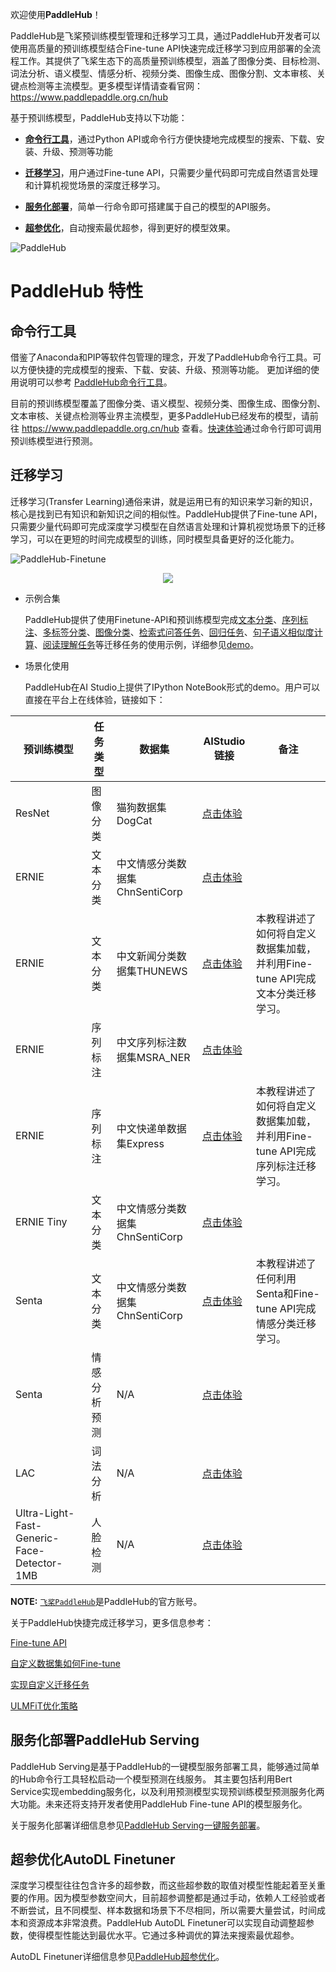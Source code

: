 欢迎使用**PaddleHub**！

PaddleHub是飞桨预训练模型管理和迁移学习工具，通过PaddleHub开发者可以使用高质量的预训练模型结合Fine-tune API快速完成迁移学习到应用部署的全流程工作。其提供了飞桨生态下的高质量预训练模型，涵盖了图像分类、目标检测、词法分析、语义模型、情感分析、视频分类、图像生成、图像分割、文本审核、关键点检测等主流模型。更多模型详情请查看官网：https://www.paddlepaddle.org.cn/hub

基于预训练模型，PaddleHub支持以下功能：

* **[命令行工具](#命令行工具)**，通过Python API或命令行方便快捷地完成模型的搜索、下载、安装、升级、预测等功能

* **[迁移学习](#迁移学习)**，用户通过Fine-tune API，只需要少量代码即可完成自然语言处理和计算机视觉场景的深度迁移学习。

* **[服务化部署](#服务化部署paddlehub-serving)**，简单一行命令即可搭建属于自己的模型的API服务。

* **[超参优化](#超参优化autodl-finetuner)**，自动搜索最优超参，得到更好的模型效果。

![PaddleHub](https://raw.githubusercontent.com/PaddlePaddle/PaddleHub/release/v1.4/docs/imgs/paddlehub_figure.jpg)

# PaddleHub 特性

## 命令行工具

借鉴了Anaconda和PIP等软件包管理的理念，开发了PaddleHub命令行工具。可以方便快捷的完成模型的搜索、下载、安装、升级、预测等功能。
更加详细的使用说明可以参考
[PaddleHub命令行工具]()。

目前的预训练模型覆盖了图像分类、语义模型、视频分类、图像生成、图像分割、文本审核、关键点检测等业界主流模型，更多PaddleHub已经发布的模型，请前往 https://www.paddlepaddle.org.cn/hub 查看。[快速体验](QuickStart.md)通过命令行即可调用预训练模型进行预测。

## 迁移学习

迁移学习(Transfer Learning)通俗来讲，就是运用已有的知识来学习新的知识，核心是找到已有知识和新知识之间的相似性。PaddleHub提供了Fine-tune API，只需要少量代码即可完成深度学习模型在自然语言处理和计算机视觉场景下的迁移学习，可以在更短的时间完成模型的训练，同时模型具备更好的泛化能力。

![PaddleHub-Finetune](https://raw.githubusercontent.com/PaddlePaddle/PaddleHub/release/v1.4/docs/imgs/paddlehub_finetune.jpg)

<p align="center">
<img src="https://github.com/PaddlePaddle/PaddleHub/blob/release/v1.4/docs/imgs/paddlehub_finetune.gif" hspace='10'/> <br />
</p>

* 示例合集

  PaddleHub提供了使用Finetune-API和预训练模型完成[文本分类](https://github.com/PaddlePaddle/PaddleHub/tree/release/v1.4/demo/text_classification)、[序列标注](https://github.com/PaddlePaddle/PaddleHub/tree/release/v1.4/demo/sequence_labeling)、[多标签分类](https://github.com/PaddlePaddle/PaddleHub/tree/release/v1.4/demo/multi_label_classification)、[图像分类](https://github.com/PaddlePaddle/PaddleHub/tree/release/v1.4/demo/image_classification)、[检索式问答任务](https://github.com/PaddlePaddle/PaddleHub/tree/release/v1.4/demo/qa_classification)、[回归任务](https://github.com/PaddlePaddle/PaddleHub/tree/release/v1.4/demo/regression)、[句子语义相似度计算](https://github.com/PaddlePaddle/PaddleHub/tree/release/v1.4/demo/sentence_similarity)、[阅读理解任务](https://github.com/PaddlePaddle/PaddleHub/tree/release/v1.4/demo/reading_comprehension)等迁移任务的使用示例，详细参见[demo](https://github.com/PaddlePaddle/PaddleHub/tree/release/v1.4/demo)。

* 场景化使用

  PaddleHub在AI Studio上提供了IPython NoteBook形式的demo。用户可以直接在平台上在线体验，链接如下：

|预训练模型|任务类型|数据集|AIStudio链接|备注|
|-|-|-|-|-|
|ResNet|图像分类|猫狗数据集DogCat|[点击体验](https://aistudio.baidu.com/aistudio/projectdetail/147010)||
|ERNIE|文本分类|中文情感分类数据集ChnSentiCorp|[点击体验](https://aistudio.baidu.com/aistudio/projectdetail/147006)||
|ERNIE|文本分类|中文新闻分类数据集THUNEWS|[点击体验](https://aistudio.baidu.com/aistudio/projectdetail/221999)|本教程讲述了如何将自定义数据集加载，并利用Fine-tune API完成文本分类迁移学习。|
|ERNIE|序列标注|中文序列标注数据集MSRA_NER|[点击体验](https://aistudio.baidu.com/aistudio/projectdetail/147009)||
|ERNIE|序列标注|中文快递单数据集Express|[点击体验](https://aistudio.baidu.com/aistudio/projectdetail/184200)|本教程讲述了如何将自定义数据集加载，并利用Fine-tune API完成序列标注迁移学习。|
|ERNIE Tiny|文本分类|中文情感分类数据集ChnSentiCorp|[点击体验](https://aistudio.baidu.com/aistudio/projectdetail/186443)||
|Senta|文本分类|中文情感分类数据集ChnSentiCorp|[点击体验](https://aistudio.baidu.com/aistudio/projectdetail/216846)|本教程讲述了任何利用Senta和Fine-tune API完成情感分类迁移学习。|
|Senta|情感分析预测|N/A|[点击体验](https://aistudio.baidu.com/aistudio/projectdetail/215814)||
|LAC|词法分析|N/A|[点击体验](https://aistudio.baidu.com/aistudio/projectdetail/215711)||
|Ultra-Light-Fast-Generic-Face-Detector-1MB|人脸检测|N/A|[点击体验](https://aistudio.baidu.com/aistudio/projectdetail/215962)||

**NOTE:** [`飞桨PaddleHub`](https://aistudio.baidu.com/aistudio/personalcenter/thirdview/79927)是PaddleHub的官方账号。

关于PaddleHub快捷完成迁移学习，更多信息参考：

[Fine-tune API]()

[自定义数据集如何Fine-tune]()

[实现自定义迁移任务]()

[ULMFiT优化策略]()

## 服务化部署PaddleHub Serving

PaddleHub Serving是基于PaddleHub的一键模型服务部署工具，能够通过简单的Hub命令行工具轻松启动一个模型预测在线服务。
其主要包括利用Bert Service实现embedding服务化，以及利用预测模型实现预训练模型预测服务化两大功能。未来还将支持开发者使用PaddleHub Fine-tune API的模型服务化。

关于服务化部署详细信息参见[PaddleHub Serving一键服务部署]()。

## 超参优化AutoDL Finetuner

深度学习模型往往包含许多的超参数，而这些超参数的取值对模型性能起着至关重要的作用。因为模型参数空间大，目前超参调整都是通过手动，依赖人工经验或者不断尝试，且不同模型、样本数据和场景下不尽相同，所以需要大量尝试，时间成本和资源成本非常浪费。PaddleHub AutoDL Finetuner可以实现自动调整超参数，使得模型性能达到最优水平。它通过多种调优的算法来搜索最优超参。

AutoDL Finetuner详细信息参见[PaddleHub超参优化]()。
